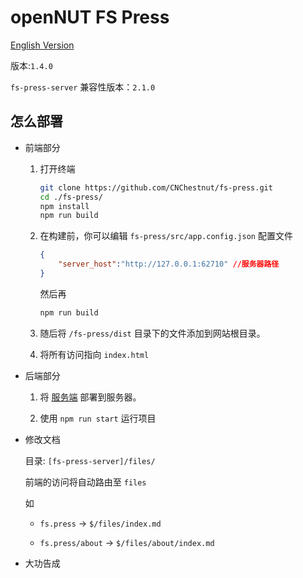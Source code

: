 
# openNUT FS Press

[English Version](./docs/README-en.md)

版本:`1.4.0`

`fs-press-server` 兼容性版本：`2.1.0`

## 怎么部署

- 前端部分
    
    1. 打开终端
        ```bash
        git clone https://github.com/CNChestnut/fs-press.git
        cd ./fs-press/
        npm install
        npm run build
        ```

    2. 在构建前，你可以编辑 `fs-press/src/app.config.json` 配置文件
        ```json
        {
            "server_host":"http://127.0.0.1:62710" //服务器路径
        }
        ```
        然后再
        ```bash
        npm run build
        ```
    3. 随后将 `/fs-press/dist` 目录下的文件添加到网站根目录。

    4. 将所有访问指向 `index.html`

- 后端部分

    1. 将 [服务端](https://github.com/CNChestnut/fs-press-server/) 部署到服务器。

    2. 使用 `npm run start` 运行项目

- 修改文档

    目录: `[fs-press-server]/files/`

    前端的访问将自动路由至 `files`

    如 
    
    - `fs.press` -> `$/files/index.md`

    - `fs.press/about` -> `$/files/about/index.md`

- 大功告成 